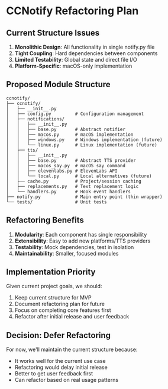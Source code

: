# CCNotify Refactoring Plan

## Current Structure Issues

1. **Monolithic Design**: All functionality in single notify.py file
2. **Tight Coupling**: Hard dependencies between components
3. **Limited Testability**: Global state and direct file I/O
4. **Platform-Specific**: macOS-only implementation

## Proposed Module Structure

```
ccnotify/
├── ccnotify/
│   ├── __init__.py
│   ├── config.py         # Configuration management
│   ├── notifications/
│   │   ├── __init__.py
│   │   ├── base.py       # Abstract notifier
│   │   ├── macos.py      # macOS implementation
│   │   ├── windows.py    # Windows implementation (future)
│   │   └── linux.py      # Linux implementation (future)
│   ├── tts/
│   │   ├── __init__.py
│   │   ├── base.py       # Abstract TTS provider
│   │   ├── macos_say.py  # macOS say command
│   │   ├── elevenlabs.py # ElevenLabs API
│   │   └── local.py      # Local alternatives (future)
│   ├── cache.py          # Project/session caching
│   ├── replacements.py   # Text replacement logic
│   └── handlers.py       # Hook event handlers
├── notify.py             # Main entry point (thin wrapper)
└── tests/                # Unit tests
```

## Refactoring Benefits

1. **Modularity**: Each component has single responsibility
2. **Extensibility**: Easy to add new platforms/TTS providers
3. **Testability**: Mock dependencies, test in isolation
4. **Maintainability**: Smaller, focused modules

## Implementation Priority

Given current project goals, we should:
1. Keep current structure for MVP
2. Document refactoring plan for future
3. Focus on completing core features first
4. Refactor after initial release and user feedback

## Decision: Defer Refactoring

For now, we'll maintain the current structure because:
- It works well for the current use case
- Refactoring would delay initial release
- Better to get user feedback first
- Can refactor based on real usage patterns
